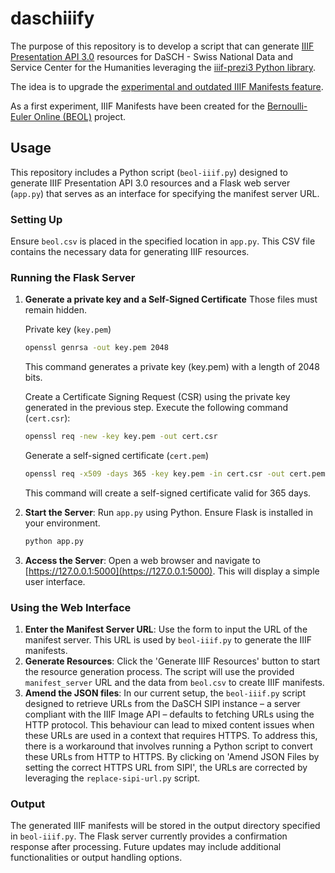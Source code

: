# daschiiify
The purpose of this repository is to develop a script that can generate [IIIF Presentation API 3.0](https://iiif.io/api/presentation/3.0/) resources for DaSCH - Swiss National Data and Service Center for the Humanities leveraging the [iiif-prezi3 Python library](https://iiif-prezi.github.io/iiif-prezi3/). 

The idea is to upgrade the [experimental and outdated IIIF Manifests feature](https://docs.dasch.swiss/2023.02.02/DSP-API/03-endpoints/api-v2/reading-and-searching-resources/#iiif-manifests).

As a first experiment, IIIF Manifests have been created for the [Bernoulli-Euler Online (BEOL)](https://ark.dasch.swiss/ark:/72163/1/0801) project.

## Usage

This repository includes a Python script (`beol-iiif.py`) designed to generate IIIF Presentation API 3.0 resources and a Flask web server (`app.py`) that serves as an interface for specifying the manifest server URL.

### Setting Up

Ensure `beol.csv` is placed in the specified location in `app.py`. This CSV file contains the necessary data for generating IIIF resources.

### Running the Flask Server

1. **Generate a private key and a Self-Signed Certificate** Those files must remain hidden.
   
   Private key (`key.pem`)
   ```bash
   openssl genrsa -out key.pem 2048
   ```
   This command generates a private key (key.pem) with a length of 2048 bits.

   Create a Certificate Signing Request (CSR) using the private key generated in the previous step. Execute the following command (`cert.csr`):

   ```bash
   openssl req -new -key key.pem -out cert.csr
   ```

   Generate a self-signed certificate (`cert.pem`)
   ```bash
   openssl req -x509 -days 365 -key key.pem -in cert.csr -out cert.pem
   ```
   This command will create a self-signed certificate valid for 365 days.

2. **Start the Server**: Run `app.py` using Python. Ensure Flask is installed in your environment.
   ```bash
   python app.py
   ```
2. **Access the Server**: Open a web browser and navigate to [https://127.0.0.1:5000](https://127.0.0.1:5000). This will display a simple user interface.

### Using the Web Interface

1. **Enter the Manifest Server URL**: Use the form to input the URL of the manifest server. This URL is used by `beol-iiif.py` to generate the IIIF manifests.
2. **Generate Resources**: Click the 'Generate IIIF Resources' button to start the resource generation process. The script will use the provided `manifest_server` URL and the data from `beol.csv` to create IIIF manifests.
3. **Amend the JSON files**: In our current setup, the `beol-iiif.py` script designed to retrieve URLs from the DaSCH SIPI instance – a server compliant with the IIIF Image API – defaults to fetching URLs using the HTTP protocol. This behaviour can lead to mixed content issues when these URLs are used in a context that requires HTTPS. To address this, there is a workaround that involves running a Python script to convert these URLs from HTTP to HTTPS. By clicking on 'Amend JSON Files by setting the correct HTTPS URL from SIPI', the URLs are corrected by leveraging the `replace-sipi-url.py` script. 

### Output

The generated IIIF manifests will be stored in the output directory specified in `beol-iiif.py`. The Flask server currently provides a confirmation response after processing. Future updates may include additional functionalities or output handling options.